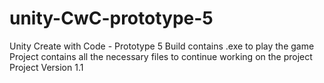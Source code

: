 # unity-CwC-prototype-5
 Unity Create with Code - Prototype 5
Build contains .exe to play the game
Project contains all the necessary files to continue working on the project
Project Version 1.1
